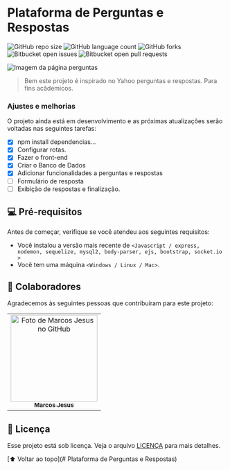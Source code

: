 # Plataforma de Perguntas e Respostas

<!---Esses são exemplos. Veja https://shields.io para outras pessoas ou para personalizar este conjunto de escudos. Você pode querer incluir dependências, status do projeto e informações de licença aqui--->

![GitHub repo size](https://img.shields.io/github/repo-size/iuricode/README-template?style=for-the-badge)
![GitHub language count](https://img.shields.io/github/languages/count/iuricode/README-template?style=for-the-badge)
![GitHub forks](https://img.shields.io/github/forks/iuricode/README-template?style=for-the-badge)
![Bitbucket open issues](https://img.shields.io/bitbucket/issues/iuricode/README-template?style=for-the-badge)
![Bitbucket open pull requests](https://img.shields.io/bitbucket/pr-raw/iuricode/README-template?style=for-the-badge)

<img src="img/Perguntas.png" alt="Imagem da página perguntas">

> Bem este projeto é inspirado no Yahoo perguntas e respostas. Para fins acâdemicos.

### Ajustes e melhorias

O projeto ainda está em desenvolvimento e as próximas atualizações serão voltadas nas seguintes tarefas:

- [x] npm install dependencias...
- [x] Configurar rotas.
- [x] Fazer o front-end
- [x] Criar o Banco de Dados
- [x] Adicionar funcionalidades a perguntas e respostas
- [ ] Formulário de resposta
- [ ] Exibição de respostas e finalização.

## 💻 Pré-requisitos

Antes de começar, verifique se você atendeu aos seguintes requisitos:
<!---Estes são apenas requisitos de exemplo. Adicionar, duplicar ou remover conforme necessário--->
* Você instalou a versão mais recente de `<Javascript / express, nodemon, sequelize, mysql2, body-parser, ejs, bootstrap, socket.io >`
* Você tem uma máquina `<Windows / Linux / Mac>`.

## 🤝 Colaboradores

Agradecemos às seguintes pessoas que contribuíram para este projeto:

<table>
  <tr>
    <td align="center">
      <a href="#">
        <img src="https://avatars0.githubusercontent.com/u/67200082?s=460&u=40065ed5b89e08bb839d3f07e23cf208ffb76303&v=4" width="200px;" alt="Foto de Marcos Jesus no GitHub"/><br>
        <sub>
          <b>Marcos Jesus</b>
        </sub>
      </a>
    </td>
  </tr>
</table>


## 📝 Licença

Esse projeto está sob licença. Veja o arquivo [LICENÇA](LICENSE.md) para mais detalhes.

[⬆ Voltar ao topo](# Plataforma de Perguntas e Respostas)<br>
